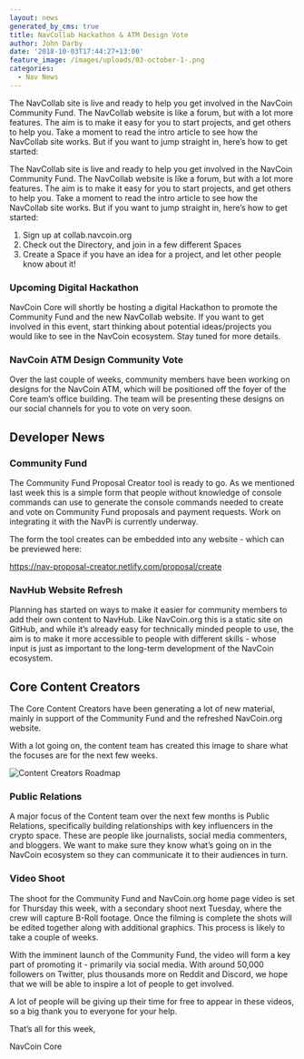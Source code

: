 ```yaml
---
layout: news
generated_by_cms: true
title: NavCollab Hackathon & ATM Design Vote
author: John Darby
date: '2018-10-03T17:44:27+13:00'
feature_image: /images/uploads/03-october-1-.png
categories:
  - Nav News
---
```

The NavCollab site is live and ready to help you get involved in the NavCoin Community Fund. The NavCollab website is like a forum, but with a lot more features. The aim is to make it easy for you to start projects, and get others to help you. Take a moment to read the intro article to see how the NavCollab site works. But if you want to jump straight in, here’s how to get started:

The NavCollab site is live and ready to help you get involved in the NavCoin Community Fund. The NavCollab website is like a forum, but with a lot more features. The aim is to make it easy for you to start projects, and get others to help you. Take a moment to read the intro article to see how the NavCollab site works. But if you want to jump straight in, here’s how to get started:

1. Sign up at collab.navcoin.org
2. Check out the Directory, and join in a few different Spaces
3. Create a Space if you have an idea for a project, and let other people know about it!

### Upcoming Digital Hackathon

NavCoin Core will shortly be hosting a digital Hackathon to promote the Community Fund and the new NavCollab website. If you want to get involved in this event, start thinking about potential ideas/projects you would like to see in the NavCoin ecosystem. Stay tuned for more details.

### NavCoin ATM Design Community Vote

Over the last couple of weeks, community members have been working on designs for the NavCoin ATM, which will be positioned off the foyer of the Core team’s office building. The team will be presenting these designs on our social channels for you to vote on very soon. 

## Developer News

### Community Fund

The Community Fund Proposal Creator tool is ready to go. As we mentioned last week this is a simple form that people without knowledge of console commands can use to generate the console commands needed to create and vote on Community Fund proposals and payment requests. Work on integrating it with the NavPi is currently underway. 

The form the tool creates can be embedded into any website - which can be previewed here: 

<https://nav-proposal-creator.netlify.com/proposal/create>

### NavHub Website Refresh

Planning has started on ways to make it easier for community members to add their own content to NavHub. Like NavCoin.org this is a static site on GitHub, and while it’s already easy for technically minded people to use, the aim is to make it more accessible to people with different skills - whose input is just as important to the long-term development of the NavCoin ecosystem.

## Core Content Creators

The Core Content Creators have been generating a lot of new material, mainly in support of the Community Fund and the refreshed NavCoin.org website.

With a lot going on, the content team has created this image to share what the focuses are for the next few weeks.

![Content Creators Roadmap](/images/uploads/artboard-–-1-1-.png)

### Public Relations

A major focus of the Content team over the next few months is Public Relations, specifically building relationships with key influencers in the crypto space. These are people like journalists, social media commenters, and bloggers. We want to make sure they know what’s going on in the NavCoin ecosystem so they can communicate it to their audiences in turn.

### Video Shoot

The shoot for the Community Fund and NavCoin.org home page video is set for Thursday this week, with a secondary shoot next Tuesday, where the crew will capture B-Roll footage. Once the filming is complete the shots will be edited together along with additional graphics. This process is likely to take a couple of weeks. 

With the imminent launch of the Community Fund, the video will form a key part of promoting it - primarily via social media. With around 50,000 followers on Twitter, plus thousands more on Reddit and Discord, we hope that we will be able to inspire a lot of people to get involved.

A lot of people will be giving up their time for free to appear in these videos, so a big thank you to everyone for your help.

That’s all for this week,

NavCoin Core
